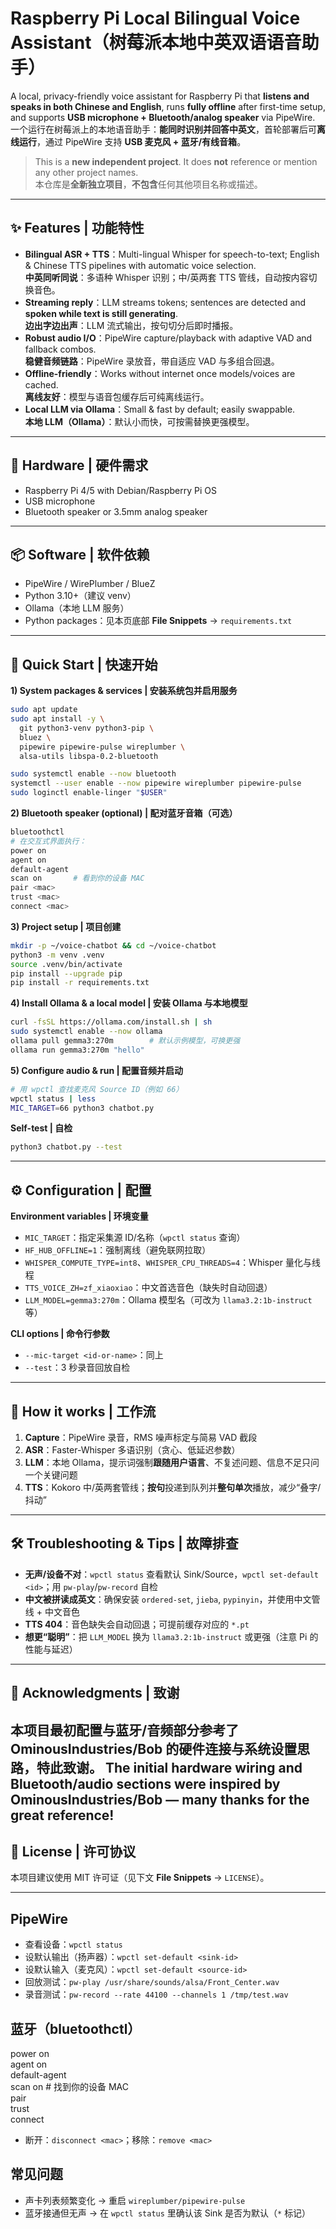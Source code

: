 # Raspberry Pi Local Bilingual Voice Assistant（树莓派本地中英双语语音助手）

A local, privacy-friendly voice assistant for Raspberry Pi that **listens and speaks in both Chinese and English**, runs **fully offline** after first-time setup, and supports **USB microphone + Bluetooth/analog speaker** via PipeWire.  
一个运行在树莓派上的本地语音助手：**能同时识别并回答中英文**，首轮部署后可**离线运行**，通过 PipeWire 支持 **USB 麦克风 + 蓝牙/有线音箱**。

> This is a **new independent project**. It does **not** reference or mention any other project names.  
> 本仓库是**全新独立项目**，**不包含**任何其他项目名称或描述。

---

## ✨ Features | 功能特性
- **Bilingual ASR + TTS**：Multi-lingual Whisper for speech-to-text; English & Chinese TTS pipelines with automatic voice selection.  
  **中英同听同说**：多语种 Whisper 识别；中/英两套 TTS 管线，自动按内容切换音色。
- **Streaming reply**：LLM streams tokens; sentences are detected and **spoken while text is still generating**.  
  **边出字边出声**：LLM 流式输出，按句切分后即时播报。
- **Robust audio I/O**：PipeWire capture/playback with adaptive VAD and fallback combos.  
  **稳健音频链路**：PipeWire 录放音，带自适应 VAD 与多组合回退。
- **Offline-friendly**：Works without internet once models/voices are cached.  
  **离线友好**：模型与语音包缓存后可纯离线运行。
- **Local LLM via Ollama**：Small & fast by default; easily swappable.  
  **本地 LLM（Ollama）**：默认小而快，可按需替换更强模型。

---

## 🧰 Hardware | 硬件需求
- Raspberry Pi 4/5 with Debian/Raspberry Pi OS  
- USB microphone  
- Bluetooth speaker or 3.5mm analog speaker

---

## 📦 Software | 软件依赖
- PipeWire / WirePlumber / BlueZ  
- Python 3.10+（建议 venv）  
- Ollama（本地 LLM 服务）  
- Python packages：见本页底部 **File Snippets** → `requirements.txt`

---

## 🚀 Quick Start | 快速开始

**1) System packages & services | 安装系统包并启用服务**

```bash
sudo apt update
sudo apt install -y \
  git python3-venv python3-pip \
  bluez \
  pipewire pipewire-pulse wireplumber \
  alsa-utils libspa-0.2-bluetooth

sudo systemctl enable --now bluetooth
systemctl --user enable --now pipewire wireplumber pipewire-pulse
sudo loginctl enable-linger "$USER"
```

**2) Bluetooth speaker (optional) | 配对蓝牙音箱（可选）**

```bash
bluetoothctl
# 在交互式界面执行：
power on
agent on
default-agent
scan on       # 看到你的设备 MAC
pair <mac>
trust <mac>
connect <mac>
```

**3) Project setup | 项目创建**

```bash
mkdir -p ~/voice-chatbot && cd ~/voice-chatbot
python3 -m venv .venv
source .venv/bin/activate
pip install --upgrade pip
pip install -r requirements.txt
```

**4) Install Ollama & a local model | 安装 Ollama 与本地模型**

```bash
curl -fsSL https://ollama.com/install.sh | sh
sudo systemctl enable --now ollama
ollama pull gemma3:270m        # 默认示例模型，可换更强
ollama run gemma3:270m "hello"
```

**5) Configure audio & run | 配置音频并启动**

```bash
# 用 wpctl 查找麦克风 Source ID（例如 66）
wpctl status | less
MIC_TARGET=66 python3 chatbot.py
```

**Self-test | 自检**

```bash
python3 chatbot.py --test
```

---

## ⚙️ Configuration | 配置

**Environment variables | 环境变量**
- `MIC_TARGET`：指定采集源 ID/名称（`wpctl status` 查询）  
- `HF_HUB_OFFLINE=1`：强制离线（避免联网拉取）  
- `WHISPER_COMPUTE_TYPE=int8`、`WHISPER_CPU_THREADS=4`：Whisper 量化与线程  
- `TTS_VOICE_ZH=zf_xiaoxiao`：中文首选音色（缺失时自动回退）  
- `LLM_MODEL=gemma3:270m`：Ollama 模型名（可改为 `llama3.2:1b-instruct` 等）

**CLI options | 命令行参数**
- `--mic-target <id-or-name>`：同上  
- `--test`：3 秒录音回放自检

---

## 🧠 How it works | 工作流
1. **Capture**：PipeWire 录音，RMS 噪声标定与简易 VAD 截段  
2. **ASR**：Faster-Whisper 多语识别（贪心、低延迟参数）  
3. **LLM**：本地 Ollama，提示词强制**跟随用户语言**、不复述问题、信息不足只问一个关键问题  
4. **TTS**：Kokoro 中/英两套管线；**按句**投递到队列并**整句单次**播放，减少“叠字/抖动”

---

## 🛠️ Troubleshooting & Tips | 故障排查
- **无声/设备不对**：`wpctl status` 查看默认 Sink/Source，`wpctl set-default <id>`；用 `pw-play`/`pw-record` 自检  
- **中文被拼读成英文**：确保安装 `ordered-set`, `jieba`, `pypinyin`，并使用中文管线 + 中文音色  
- **TTS 404**：音色缺失会自动回退；可提前缓存对应的 `*.pt`  
- **想更“聪明”**：把 `LLM_MODEL` 换为 `llama3.2:1b-instruct` 或更强（注意 Pi 的性能与延迟）

---

## 🎉 Acknowledgments | 致谢
本项目最初配置与蓝牙/音频部分参考了 OminousIndustries/Bob 的硬件连接与系统设置思路，特此致谢。
The initial hardware wiring and Bluetooth/audio sections were inspired by OminousIndustries/Bob — many thanks for the great reference!
---

## 📄 License | 许可协议
本项目建议使用 MIT 许可证（见下文 **File Snippets** → `LICENSE`）。

---


## PipeWire
- 查看设备：`wpctl status`
- 设默认输出（扬声器）：`wpctl set-default <sink-id>`
- 设默认输入（麦克风）：`wpctl set-default <source-id>`
- 回放测试：`pw-play /usr/share/sounds/alsa/Front_Center.wav`
- 录音测试：`pw-record --rate 44100 --channels 1 /tmp/test.wav`

## 蓝牙（bluetoothctl）
power on  
agent on  
default-agent  
scan on   # 找到你的设备 MAC  
pair <mac>  
trust <mac>  
connect <mac>  

- 断开：`disconnect <mac>`；移除：`remove <mac>`

## 常见问题
- 声卡列表频繁变化 → 重启 `wireplumber/pipewire-pulse`
- 蓝牙接通但无声 → 在 `wpctl status` 里确认该 Sink 是否为默认（`*` 标记）
```
